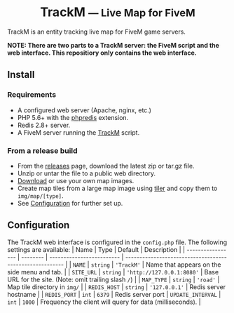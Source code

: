 <h1 align="center">
    TrackM
    <small>&mdash; Live Map for FiveM</small>
</h1>
TrackM is an entity tracking live map for FiveM game servers.

**NOTE: There are two parts to a TrackM server: the FiveM script and the web interface. This repositiory only contains the web interface.**

## Install

### Requirements
* A configured web server (Apache, nginx, etc.)
* PHP 5.6+ with the [phpredis](https://pecl.php.net/package/redis) extension.
* Redis 2.8+ server.
* A FiveM server running the [TrackM](https://github.com/randomsean/TrackM) script.

### From a release build
* From the [releases](https://github.com/randomsean/trackm_map/releases) page, download the latest zip or tar.gz file.
* Unzip or untar the file to a public web directory.
* [Download](https://github.com/randomsean/maps/releases) or use your own map images.
* Create map tiles from a large map image using [tiler](https://github.com/randomsean/tiler) and copy them to `img/map/[type]`.
* See [Configuration](#Configuration) for further set up.

## Configuration

The TrackM web interface is configured in the `config.php` file.
The following settings are available:
| Name              | Type     | Default                   | Description                                              |
| ----------------- | -------- | ------------------------- | -------------------------------------------------------- |
| `NAME`            | `string` | `'TrackM'`                | Name that appears on the side menu and tab.              |
| `SITE_URL`        | `string` | `'http://127.0.0.1:8080'` | Base URL for the site. (Note: omit trailing slash `/`)   |
| `MAP_TYPE`        | `string` | `'road'`                  | Map tile directory in `img/`                             |
| `REDIS_HOST`      | `string` | `'127.0.0.1'`             | Redis server hostname                                    |
| `REDIS_PORT`      | `int`    | `6379`                    | Redis server port
| `UPDATE_INTERVAL` | `int`    | `1000`                    | Frequency the client will query for data (milliseconds). |